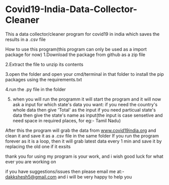 # Covid19-India-Data-Collector-Cleaner
This a data collector/cleaner program for covid19 in india which saves the results in a .csv file

How to use this program(this program can only be used as a import package for now)
1.Download the package from github as a zip file

2.Extract the file to unzip its contents

3.open the folder and open your cmd/terminal in that folder to install the pip packages using the requirements.txt

4.run the .py file in the folder

5. when you will run the programm it will start the program and it will now ask a input for which state's data you want:
   if you need the country's whole data then give 'Total' as the input
   if you need particual state's data then give the state's name as input(the input is case sensetive and need space in required places, for eg:- Tamil Nadu)

After this the program will grab the data from www.covid19india.org and clean it and save it as a .csv file in the same folder
If you run the program forever as it is a loop, then it will grab latest data every 1 min and save it by replacing the old one if it exsits

thank you for using my program is your work, and i wish good luck for what ever you are working on

if you have suggestions/issues then please email me at:- dakkshesh5@gmail.com and i will be very happy to help you

